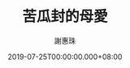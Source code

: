 ---
issue: 336
title: 苦瓜封的母愛
author: 謝惠珠
date: 2019-07-25T00:00:00.000+08:00
topic: 懷想
difficulty: 1
wikidata: Q98095778
wikidata_link: https://www.wikidata.org/wiki/Q98095778
author_wikidata_link: https://www.wikidata.org/wiki/Q98096367
author_wikidata: Q98096367
---